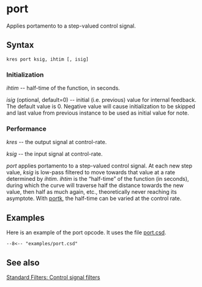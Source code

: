 <!--
id:port
category:Signal Modifiers:Standard Filters:Control
-->
# port
Applies portamento to a step-valued control signal.

## Syntax
``` csound-orc
kres port ksig, ihtim [, isig]
```

### Initialization

_ihtim_ -- half-time of the function, in seconds.

_isig_
(optional, default=0) -- initial (i.e. previous) value for internal feedback. The default value is 0. Negative value will cause initialization to be skipped and last value from previous instance to be used as initial value for note.

### Performance

_kres_ -- the output signal at control-rate.

_ksig_ -- the input signal at control-rate.

_port_ applies portamento to a step-valued control signal. At each new step value, _ksig_ is low-pass filtered to move towards that value at a rate determined by _ihtim_. _ihtim_ is the &#8220;half-time&#8221; of the function (in seconds), during which the curve will traverse half the distance towards the new value, then half as much again, etc., theoretically never reaching its asymptote. With [portk](../../opcodes/portk), the half-time can be varied at the control rate.

## Examples

Here is an example of the port opcode. It uses the file [port.csd](../../examples/port.csd).

``` csound-csd title="Example of the port opcode." linenums="1"
--8<-- "examples/port.csd"
```

## See also

[Standard Filters: Control signal filters](../../sigmod/standard)
